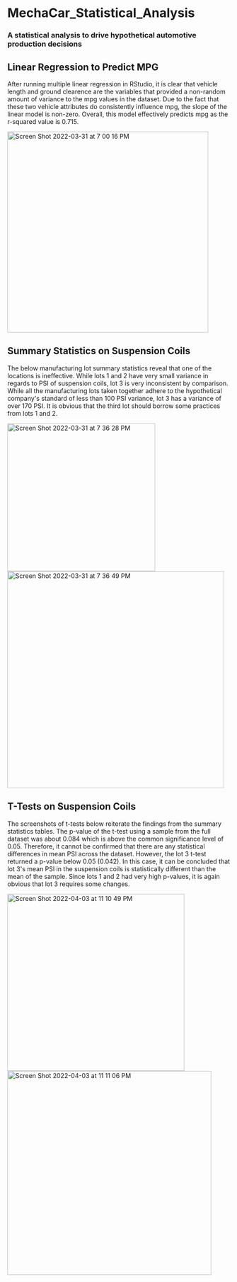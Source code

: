 # MechaCar_Statistical_Analysis
### A statistical analysis to drive hypothetical automotive production decisions

## Linear Regression to Predict MPG
After running multiple linear regression in RStudio, it is clear that vehicle length and ground clearence are the variables that provided a non-random amount of variance to the mpg values in the dataset. Due to the fact that these two vehicle attributes do consistently influence mpg, the slope of the linear model is non-zero. Overall, this model effectively predicts mpg as the r-squared value is 0.715.

<img width="454" alt="Screen Shot 2022-03-31 at 7 00 16 PM" src="https://user-images.githubusercontent.com/95303422/161466849-286d0b81-631d-4df2-8d32-e259d7dc7ab2.png">

## Summary Statistics on Suspension Coils
The below manufacturing lot summary statistics reveal that one of the locations is ineffective. While lots 1 and 2 have very small variance in regards to PSI of suspension coils, lot 3 is very inconsistent by comparison. While all the manufacturing lots taken together adhere to the hypothetical company's standard of less than 100 PSI variance, lot 3 has a variance of over 170 PSI. It is obvious that the third lot should borrow some practices from lots 1 and 2.

<img width="334" alt="Screen Shot 2022-03-31 at 7 36 28 PM" src="https://user-images.githubusercontent.com/95303422/161467475-fd04010e-402d-42ab-9e38-1a95ee19d05c.png">

<img width="490" alt="Screen Shot 2022-03-31 at 7 36 49 PM" src="https://user-images.githubusercontent.com/95303422/161467488-ad7e0d8a-4142-4be1-9207-dea3862a7341.png">

## T-Tests on Suspension Coils
The screenshots of t-tests below reiterate the findings from the summary statistics tables. The p-value of the t-test using a sample from the full dataset was about 0.084 which is above the common significance level of 0.05. Therefore, it cannot be confirmed that there are any statistical differences in mean PSI across the dataset. However, the lot 3 t-test returned a p-value below 0.05 (0.042). In this case, it can be concluded that lot 3's mean PSI in the suspension coils is statistically different than the mean of the sample. Since lots 1 and 2 had very high p-values, it is again obvious that lot 3 requires some changes.

<img width="400" alt="Screen Shot 2022-04-03 at 11 10 49 PM" src="https://user-images.githubusercontent.com/95303422/161467833-54d0bfc1-804e-40b7-8c77-1863c06f7cd8.png">

<img width="461" alt="Screen Shot 2022-04-03 at 11 11 06 PM" src="https://user-images.githubusercontent.com/95303422/161467837-3a812e4d-b11e-4a0c-a7df-c845c16778ed.png">
